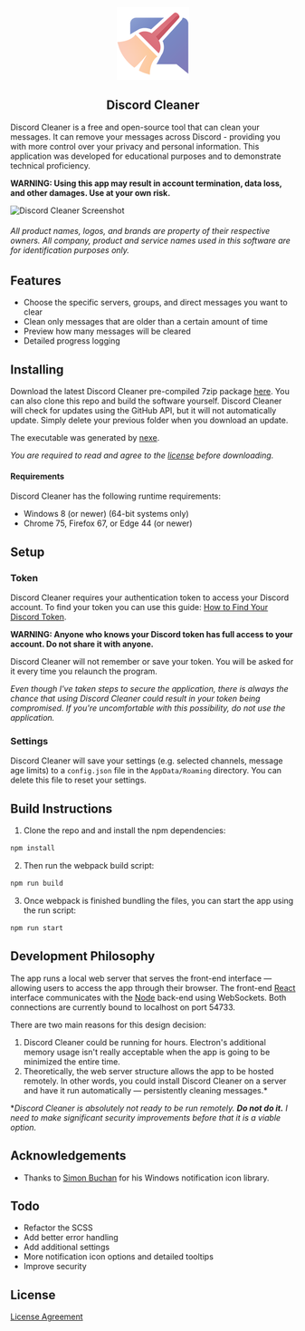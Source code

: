 
<p align="center">
  <img width="128" height="128" src="https://github.com/mcuppi/discord-cleaner/blob/master/src/frontend/assets/imgs/favicons/favicon-128.png">
</p>
<h2 align="center">Discord Cleaner</h2>

Discord Cleaner is a free and open-source tool that can clean your messages. It can remove your messages across Discord - providing you with more control over your privacy and personal information. This application was developed for educational purposes and to demonstrate technical proficiency.

**WARNING: Using this app may result in account termination, data loss, and other damages. Use at your own risk.**

![Discord Cleaner Screenshot](https://user-images.githubusercontent.com/46288829/59959817-70c80600-948c-11e9-8ab8-5e549094d3c3.png)

###### *All product names, logos, and brands are property of their respective owners. All company, product and service names used in this software are for identification purposes only.*

## Features

- Choose the specific servers, groups, and direct messages you want to clear
- Clean only messages that are older than a certain amount of time
- Preview how many messages will be cleared
- Detailed progress logging

## Installing

Download the latest Discord Cleaner pre-compiled 7zip package [here](https://github.com/mcuppi/discord-cleaner/releases/latest). You can also clone this repo and build the software yourself. Discord Cleaner will check for updates using the GitHub API, but it will not automatically update. Simply delete your previous folder when you download an update.

The executable was generated by [nexe](https://github.com/nexe/nexe).

*You are required to read and agree to the [license](https://github.com/mcuppi/discord-cleaner/blob/master/LICENSE.md) before downloading.*

#### Requirements

Discord Cleaner has the following runtime requirements:

- Windows 8 (or newer) (64-bit systems only)
- Chrome 75, Firefox 67, or Edge 44 (or newer)

## Setup

### Token
Discord Cleaner requires your authentication token to access your Discord account. To find your token you can use this guide: [How to Find Your Discord Token](https://discordhelp.net/discord-token).

**WARNING: Anyone who knows your Discord token has full access to your account. Do not share it with anyone.**

Discord Cleaner will not remember or save your token. You will be asked for it every time you relaunch the program.

*Even though I've taken steps to secure the application, there is always the chance that using Discord Cleaner could result in your token being compromised. If you're uncomfortable with this possibility, do not use the application.*

### Settings

Discord Cleaner will save your settings (e.g. selected channels, message age limits) to a `config.json` file in the `AppData/Roaming` directory. You can delete this file to reset your settings.

## Build Instructions

1. Clone the repo and and install the npm dependencies:

```sh
npm install
```

2. Then run the webpack build script:

```sh
npm run build
```

3. Once webpack is finished bundling the files, you can start the app using the run script:

```sh
npm run start
```

## Development Philosophy
  
The app runs a local web server that serves the front-end interface — allowing users to access the app through their browser. The front-end [React](https://github.com/facebook/react) interface communicates with the [Node](https://github.com/nodejs/node) back-end using WebSockets. Both connections are currently bound to localhost on port 54733.

There are two main reasons for this design decision:
1. Discord Cleaner could be running for hours. Electron's additional memory usage isn't really acceptable when the app is going to be minimized the entire time.
2. Theoretically, the web server structure allows the app to be hosted remotely. In other words, you could install Discord Cleaner on a server and have it run automatically — persistently cleaning messages.*

**Discord Cleaner is absolutely not ready to be run remotely. **Do not do it.** I need to make significant security improvements before that it is a viable option.*

## Acknowledgements

- Thanks to [Simon Buchan](https://github.com/simonbuchan/node-not-the-systray) for his Windows notification icon library.

## Todo

- Refactor the SCSS
- Add better error handling
- Add additional settings
- More notification icon options and detailed tooltips
- Improve security

## License

[License Agreement](https://github.com/mcuppi/discord-cleaner/blob/master/LICENSE.md)
